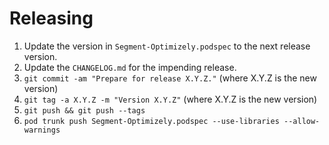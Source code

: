 Releasing
=========

 1. Update the version in `Segment-Optimizely.podspec` to the next release version.
 2. Update the `CHANGELOG.md` for the impending release.
 3. `git commit -am "Prepare for release X.Y.Z."` (where X.Y.Z is the new version)
 4. `git tag -a X.Y.Z -m "Version X.Y.Z"` (where X.Y.Z is the new version)
 5. `git push && git push --tags`
 6. `pod trunk push Segment-Optimizely.podspec --use-libraries --allow-warnings`
